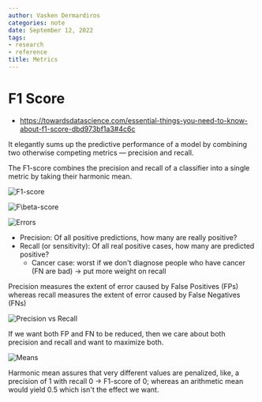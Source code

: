```yaml
---
author: Vasken Dermardiros
categories: note
date: September 12, 2022
tags:
- research
- reference
title: Metrics
---
```


# F1 Score
+ https://towardsdatascience.com/essential-things-you-need-to-know-about-f1-score-dbd973bf1a3#4c6c

It elegantly sums up the predictive performance of a model by combining two otherwise competing metrics — precision and recall.

The F1-score combines the precision and recall of a classifier into a single metric by taking their harmonic mean.

![F1-score](../attachments/2022-09-12-16-45-22.png)

![F$\beta$-score](../attachments/2022-09-12-16-46-03.png)

![Errors](../attachments/2022-09-12-16-47-03.png)

+ Precision: Of all positive predictions, how many are really positive?
+ Recall (or sensitivity): Of all real positive cases, how many are predicted positive?
  + Cancer case: worst if we don't diagnose people who have cancer (FN are bad) -> put more weight on recall

Precision measures the extent of error caused by False Positives (FPs) whereas recall measures the extent of error caused by False Negatives (FNs)

![Precision vs Recall](../attachments/2022-09-12-16-50-35.png)

If we want both FP and FN to be reduced, then we care about both precision and recall and want to maximize both.

![Means](../attachments/2022-09-12-16-58-43.png)

Harmonic mean assures that very different values are penalized, like, a precision of 1 with recall 0 -> F1-score of 0; whereas an arithmetic mean would yield 0.5 which isn't the effect we want.